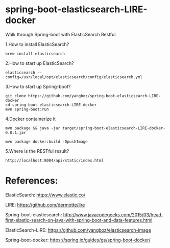 # spring-boot-elasticsearch-LIRE-docker
Walk through Spring-boot with ElasticSearch Restful.

1.How to install ElasticSearch?

    brew install elasticsearch

2.How to start up ElasticSearch?

    elasticsearch --config=/usr/local/opt/elasticsearch/config/elasticsearch.yml

3.How to start up Spring-boot?

    git clone https://github.com/yangboz/spring-boot-elasticsearch-LIRE-docker
    cd spring-boot-elasticsearch-LIRE-docker
    mvn spring-boot:run

4.Docker containerize it

    mvn package && java -jar target/spring-boot-elasticsearch-LIRE-docker-0.0.1.jar

    mvn package docker:build -DpushImage


5.Where is the RESTful result?

    http://localhost:8084/api/static/index.html

# References:

ElasticSearch: https://www.elastic.co/

LIRE: https://github.com/dermotte/lire

Spring-boot-elasticsearch: http://www.javacodegeeks.com/2015/03/head-first-elastic-search-on-java-with-spring-boot-and-data-features.html

ElasticSearch-LIRE: https://github.com/yangboz/elasticsearch-image

Spring-boot-docker: https://spring.io/guides/gs/spring-boot-docker/
